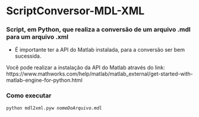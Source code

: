 # ScriptConversor-MDL-XML

### Script, em Python, que realiza a conversão de um arquivo .mdl para um arquivo .xml 
* É importante ter a API do Matlab instalada, para a conversão ser bem sucessida.
<p>Você pode realizar a instalação da API do Matlab através do link:
https://www.mathworks.com/help/matlab/matlab_external/get-started-with-matlab-engine-for-python.html</p>

### Como executar

<code>python mdl2xml.pyw _nomeDoArquivo.mdl_</code>
